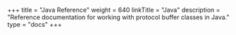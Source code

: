 +++
title = "Java Reference"
weight = 640
linkTitle = "Java"
description = "Reference documentation for working with protocol buffer classes in Java."
type = "docs"
+++
